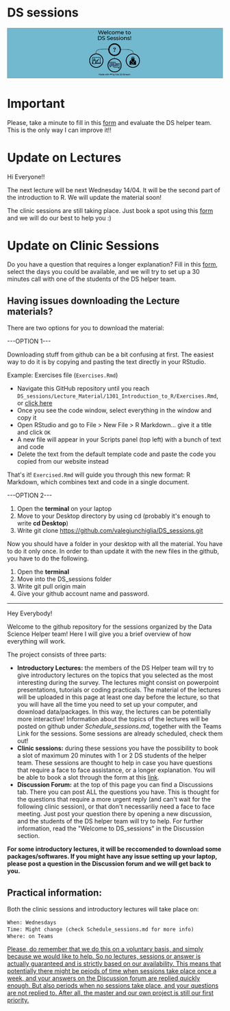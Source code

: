 # DS sessions

![](.DS-github-welcome.png)
# Important

Please, take a minute to fill in this [form](https://forms.gle/unt2MsBZr9SP2oTu9) and evaluate the DS helper team. This is the only way I can improve it!!
# Update on Lectures
Hi Everyone!! 

The next lecture will be next Wednesday 14/04. It will be the second part of the introduction to R. 
We will update the material soon!


The clinic sessions are still taking place. Just book a spot using this [form](https://forms.gle/VaZb9oivXJ2bP4t47) and we will do our best to help you :) 

# Update on Clinic Sessions

Do you have a question that requires a longer explanation? 
Fill in this [form](https://forms.gle/VaZb9oivXJ2bP4t47), select the days you could be available, and we will try to set up a 30 minutes call with one of the students of the DS helper team. 

## Having issues downloading the Lecture materials?

There are two options for you to download the material:

---OPTION 1---

Downloading stuff from github can be a bit confusing at first. The easiest way to do it is by copying and pasting the text directly in your RStudio.

Example: Exercises file (`Exercises.Rmd`)

- Navigate this GitHub repository until you reach `DS_sessions/Lecture_Material/1301_Introduction_to_R/Exercises.Rmd`, or [click here](https://github.com/valegiunchiglia/DS_sessions/blob/main/Lecture_Material/1301_Introduction_to_R/Exercises.Rmd)
- Once you see the code window, select everything in the window and copy it
- Open RStudio and go to File > New File > R Markdown... give it a title and click `OK`
- A new file will appear in your Scripts panel (top left) with a bunch of text and code
- Delete the text from the default template code and paste the code you copied from our website instead


That's it! `Exercised.Rmd` will guide you through this new format: R Markdown, which combines text and code in a single document.

---OPTION 2---
1. Open the **terminal** on your laptop
2. Move to your Desktop directory by using cd (probably it's enough to write **cd Desktop**)
3. Write git clone https://github.com/valegiunchiglia/DS_sessions.git

Now you should have a folder in your desktop with all the material. You have to do it only once. In order to than update it with the new files in the github, you have to do the following.

1. Open the **terminal**
2. Move into the DS_sessions folder 
3. Write git pull origin main
4. Give your github account name and password. 

------------------------------------

Hey Everybody!

Welcome to the github repository for the sessions organized by the Data Science Helper team!
Here I will give you a brief overview of how everything will work. 

The project consists of three parts:
* **Introductory Lectures:** the members of the DS Helper team will try to give introductory lectures on the topics that you selected as the most interesting during the survey. The lectures might consist on powerpoint presentations, tutorials or coding practicals. The material of the lectures will be uploaded in this page at least one day before the lecture, so that you will have all the time you need to set up your computer, and download data/packages. In this way, the lectures can be potentially more interactive! Information about the topics of the lectures will be posted on github under *Schedule_sessions.md*, together with the Teams Link for the sessions. Some sessions are already scheduled, check them out! 
* **Clinic sessions:** during these sessions you have the possibility to book a slot of maximum 20 minutes with 1 or 2 DS students of the helper team. These sessions are thought to help in case you have questions that require a face to face assistance, or a longer explanation. You will be able to book a slot through the form at this [link](https://forms.gle/VaZb9oivXJ2bP4t47).
* **Discussion Forum:** at the top of this page you can find a Discussions tab. There you can post ALL the questions you have. This is thought for the questions that require a more urgent reply (and can't wait for the following clinic session), or that don't necessariliy need a face to face meeting. Just post your question there by opening a new discussion, and the students of the DS helper team will try to help. For further information, read the "Welcome to DS_sessions" in the Discussion section.

**For some introductory lectures, it will be reccomended to download some packages/softwares. If you might have any issue setting up your laptop, please post a question in the Discussion forum and we will get back to you.**
 
## Practical information:

Both the clinic sessions and introductory lectures will take place on:
```
When: Wednesdays
Time: Might change (check Schedule_sessions.md for more info)
Where: on Teams
```

<ins>Please, do remember that we do this on a voluntary basis, and simply because we would like to help. So no lectures, sessions or answer is actually guaranteed and is strictly based on our availability. This means that potentially there might be peiods of time when sessions take place once a week, and your answers on the Discussion forum are replied quickly enough. But also periods when no sessions take place, and your questions are not replied to. After all, the master and our own project is still our first priority.</ins>
